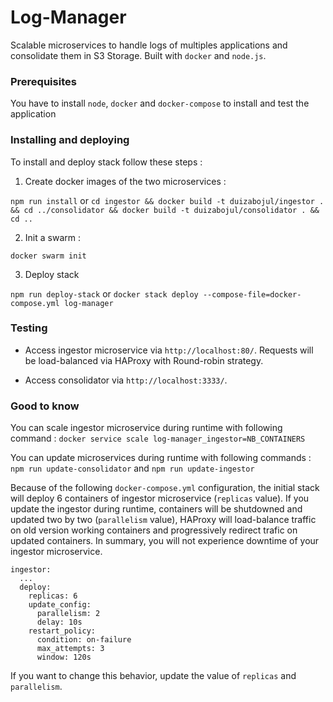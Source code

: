 # Log-Manager

Scalable microservices to handle logs of multiples applications and consolidate them in S3 Storage. Built with `docker` and `node.js`.

### Prerequisites


You have to install `node`, `docker` and `docker-compose` to install and test the application


### Installing and deploying

To install and deploy stack follow these steps :

1. Create docker images of the two microservices :

`npm run install` or `cd ingestor && docker build -t duizabojul/ingestor . && cd ../consolidator && docker build -t duizabojul/consolidator . && cd ..`
 

2. Init a swarm :

`docker swarm init` 

3. Deploy stack

`npm run deploy-stack` or `docker stack deploy --compose-file=docker-compose.yml log-manager`


### Testing 

- Access ingestor microservice via `http://localhost:80/`. Requests will be load-balanced via HAProxy with Round-robin strategy.

- Access consolidator via `http://localhost:3333/`.

### Good to know

You can scale ingestor microservice during runtime with following command : `docker service scale log-manager_ingestor=NB_CONTAINERS`

You can update microservices during runtime with following commands : `npm run update-consolidator` and `npm run update-ingestor`

Because of the following `docker-compose.yml` configuration, the initial stack will deploy 6 containers of ingestor microservice (`replicas` value). 
If you update the ingestor during runtime, containers will be shutdowned and updated two by two (`parallelism` value), HAProxy will load-balance traffic on old version working containers and progressively redirect trafic on updated containers. In summary, you will not experience downtime of your ingestor microservice. 


```
ingestor:
  ...
  deploy:
    replicas: 6
    update_config:
      parallelism: 2
      delay: 10s
    restart_policy:
      condition: on-failure
      max_attempts: 3
      window: 120s
```

If you want to change this behavior, update the value of `replicas` and `parallelism`.   


